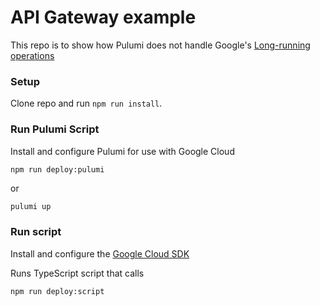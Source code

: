 # API Gateway example

This repo is to show how Pulumi does not handle Google's [Long-running operations](https://github.com/googleapis/gax-nodejs/blob/main/client-libraries.md#long-running-operations)

### Setup

Clone repo and run `npm run install`.

### Run Pulumi Script

Install and configure Pulumi for use with Google Cloud

```sh
npm run deploy:pulumi
```

or

```
pulumi up
```

### Run script

Install and configure the [Google Cloud SDK](https://cloud.google.com/sdk/docs/install)

Runs TypeScript script that calls

```sh
npm run deploy:script
```
